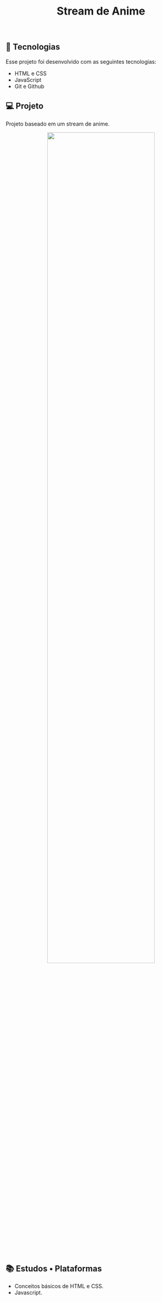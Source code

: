 <h1 align="center"> Stream de Anime </h1>

<p align="center">
</p>

<br>


## 🚀 Tecnologias

Esse projeto foi desenvolvido com as seguintes tecnologias:

- HTML e CSS
- JavaScript
- Git e Github

## 💻 Projeto


Projeto baseado em um stream de anime.


<p align="center">
  <img alt="" src="https://cdn.discordapp.com/attachments/930441255140352040/1085261618641907873/Screenshot_2.png" width="75%">
</p>

<br>

## 📚 Estudos • Plataformas

 - Conceitos básicos de HTML e CSS.
 - Javascript.
